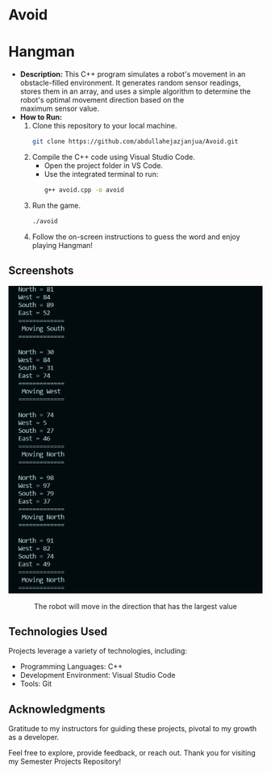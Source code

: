 # Avoid
# Hangman

- **Description:** This C++ program simulates a robot's movement in an obstacle-filled environment. It generates random sensor readings, stores them in an array, and uses a simple algorithm to determine the robot's optimal movement direction based on the maximum sensor value.
- **How to Run:**
  1. Clone this repository to your local machine.
     ```bash
     git clone https://github.com/abdullahejazjanjua/Avoid.git
     ```
  2. Compile the C++ code using Visual Studio Code.
     - Open the project folder in VS Code.
     - Use the integrated terminal to run:
       ```bash
       g++ avoid.cpp -o avoid
       ```
  3. Run the game.
     ```bash
     ./avoid
     ```
  4. Follow the on-screen instructions to guess the word and enjoy playing Hangman!

## Screenshots

<p align="center">
  <img src="Avoid_SS/Avoid_display.png" alt="Screenshot 1">
</p>
<p align="center">
  The robot will move in the direction that has the largest value
</p>


## Technologies Used

Projects leverage a variety of technologies, including:
- Programming Languages: C++
- Development Environment: Visual Studio Code
- Tools: Git

## Acknowledgments

Gratitude to my instructors for guiding these projects, pivotal to my growth as a developer.

Feel free to explore, provide feedback, or reach out. Thank you for visiting my Semester Projects Repository!

